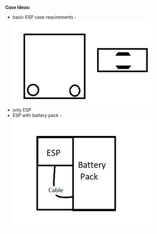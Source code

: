 **Case Ideas:**
 - basic ESP case requirements
 -![Paint Scetch](BasicRs.png)
 - only ESP
 - ESP with battery pack 
 -![Paint Scetch](GaintSquare.png)
